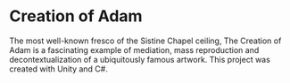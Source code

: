 # Creation of Adam
The most well-known fresco of the Sistine Chapel ceiling, The Creation of Adam is a fascinating example of mediation, mass reproduction and decontextualization of a ubiquitously famous artwork.
This project was created with Unity and C#.
